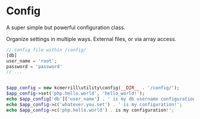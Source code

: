 <h1>Config</h1>
A super simple but powerful configuration class.

Organize settings in multiple ways. External files, or via array access. 

```php
//.config file within /config/
[db]
user_name = 'root';
password = 'password'
// ...


$app_config = new kcmerrill\utility\config(__DIR__ . '/config/');
$app_config->set('php.hello.world', 'hello_world!');
echo $app_config['db']['user_name'] . ' is my db username configuration!';
echo $app_config->c('whatever.you.set') . ' is my configuration!';
echo $app_config->c('php.hello.world') . is my configuration!';
```